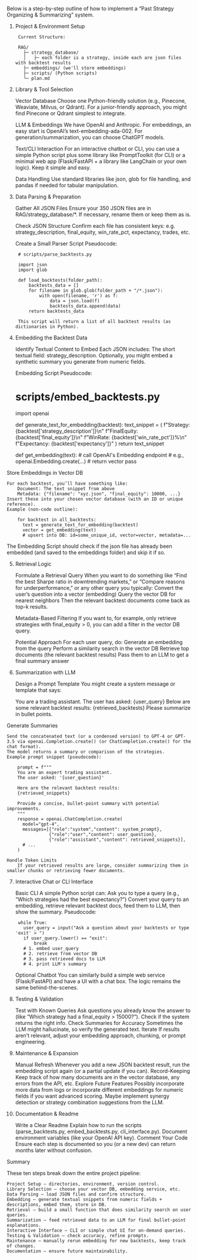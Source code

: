 Below is a step-by-step outline of how to implement a “Past Strategy Organizing & Summarizing” system.
1. Project & Environment Setup

        Current Structure:

        RAG/
          ├─ strategy_database/
          │   ├─ each folder is a strategy, inside each are json files with backtest results
          ├─ embeddings/ (we'll store embeddings)
          ├─ scripts/ (Python scripts)
          └─ plan.md

2. Library & Tool Selection

    Vector Database
        Choose one Python-friendly solution (e.g., Pinecone, Weaviate, Milvus, or Qdrant). For a junior-friendly approach, you might find Pinecone or Qdrant simplest to integrate.

    LLM & Embeddings
        We have OpenAI and Anthropic. For embeddings, an easy start is OpenAI’s text-embedding-ada-002.
        For generation/summarization, you can choose ChatGPT models.

    Text/CLI Interaction
        For an interactive chatbot or CLI, you can use a simple Python script plus some library like PromptToolkit (for CLI) or a minimal web app (Flask/FastAPI + a library like LangChain or your own logic). Keep it simple and easy.

    Data Handling
        Use standard libraries like json, glob for file handling, and pandas if needed for tabular manipulation.

3. Data Parsing & Preparation

    Gather All JSON Files
        Ensure your 350 JSON files are in RAG/strategy_database/*.
        If necessary, rename them or keep them as is.

    Check JSON Structure
        Confirm each file has consistent keys: e.g. strategy_description, final_equity, win_rate_pct, expectancy, trades, etc.

    Create a Small Parser Script
        Pseudocode:

        # scripts/parse_backtests.py

        import json
        import glob

        def load_backtests(folder_path):
            backtests_data = []
            for filename in glob.glob(folder_path + "/*.json"):
                with open(filename, 'r') as f:
                    data = json.load(f)
                    backtests_data.append(data)
            return backtests_data

        This script will return a list of all backtest results (as dictionaries in Python).


4. Embedding the Backtest Data

    Identify Textual Content to Embed
        Each JSON includes:
            The short textual field: strategy_description.
            Optionally, you might embed a synthetic summary you generate from numeric fields.

    Embedding Script
        Pseudocode:

    # scripts/embed_backtests.py

    import openai

    def generate_text_for_embedding(backtest):
        text_snippet = (
            f"Strategy: {backtest['strategy_description']}\n"
            f"FinalEquity: {backtest['final_equity']}\n"
            f"WinRate: {backtest['win_rate_pct']}%\n"
            f"Expectancy: {backtest['expectancy']}"
        )
        return text_snippet

    def get_embedding(text):
        # call OpenAI's Embedding endpoint
        # e.g., openai.Embedding.create(...) 
        # return vector
        pass

Store Embeddings in Vector DB

    For each backtest, you’ll have something like:
        Document: The text snippet from above
        Metadata: {"filename": "xyz.json", "final_equity": 10000, ...}
    Insert these into your chosen vector database (with an ID or unique reference).
    Example (non-code outline):

        for backtest in all_backtests:
          text = generate_text_for_embedding(backtest)
          vector = get_embedding(text)
          # upsert into DB: id=some_unique_id, vector=vector, metadata=...

The Embedding Script should check if the json file has already been embedded (and saved to the embeddings folder) and skip it if so.

5. Retrieval Logic

    Formulate a Retrieval Query
        When you want to do something like “Find the best Sharpe ratio in downtrending markets,” or “Compare reasons for underperformance,” or any other query you typically:
            Convert the user’s question into a vector (embedding)
            Query the vector DB for nearest neighbors
        Then the relevant backtest documents come back as top-k results.

    Metadata-Based Filtering
        If you want to, for example, only retrieve strategies with final_equity > 0, you can add a filter in the vector DB query.

    Potential Approach
        For each user query, do:
            Generate an embedding from the query
            Perform a similarity search in the vector DB
            Retrieve top documents (the relevant backtest results)
            Pass them to an LLM to get a final summary answer

6. Summarization with LLM

    Design a Prompt Template
        You might create a system message or template that says:

    You are a trading assistant. 
    The user has asked: {user_query}
    Below are some relevant backtest results:
    {retrieved_backtests}
    Please summarize in bullet points.

Generate Summaries

    Send the concatenated text (or a condensed version) to GPT-4 or GPT-3.5 via openai.Completion.create() (or ChatCompletion.create() for the chat format).
    The model returns a summary or comparison of the strategies.
    Example prompt snippet (pseudocode):

        prompt = f"""
        You are an expert trading assistant. 
        The user asked: '{user_question}'

        Here are the relevant backtest results:
        {retrieved_snippets}

        Provide a concise, bullet-point summary with potential improvements.
        """
        response = openai.ChatCompletion.create(
          model="gpt-4",
          messages=[{"role":"system","content": system_prompt}, 
                    {"role":"user","content": user_question},
                    {"role":"assistant","content": retrieved_snippets}],
          # ...
        )

    Handle Token Limits
        If your retrieved results are large, consider summarizing them in smaller chunks or retrieving fewer documents.

7. Interactive Chat or CLI Interface

    Basic CLI
        A simple Python script can:
            Ask you to type a query (e.g., “Which strategies had the best expectancy?”)
            Convert your query to an embedding, retrieve relevant backtest docs, feed them to LLM, then show the summary.
        Pseudocode:

        while True:
          user_query = input("Ask a question about your backtests or type 'exit' > ")
          if user_query.lower() == "exit":
              break
          # 1. embed user_query
          # 2. retrieve from vector DB
          # 3. pass retrieved docs to LLM
          # 4. print LLM's summary

    Optional Chatbot
        You can similarly build a simple web service (Flask/FastAPI) and have a UI with a chat box. The logic remains the same behind-the-scenes.

8. Testing & Validation

    Test with Known Queries
        Ask questions you already know the answer to (like “Which strategy had a final_equity > 15000?”). Check if the system returns the right info.
    Check Summaries for Accuracy
        Sometimes the LLM might hallucinate, so verify the generated text.
    Iterate
        If results aren’t relevant, adjust your embedding approach, chunking, or prompt engineering.

9. Maintenance & Expansion

    Manual Refresh
        Whenever you add a new JSON backtest result, run the embedding script again (or a partial update if you can).
    Record-Keeping
        Keep track of how many documents are in the vector database, any errors from the API, etc.
    Explore Future Features
        Possibly incorporate more data from logs or incorporate different embeddings for numeric fields if you want advanced scoring.
        Maybe implement synergy detection or strategy combination suggestions from the LLM.

10. Documentation & Readme

    Write a Clear Readme
        Explain how to run the scripts (parse_backtests.py, embed_backtests.py, cli_interface.py).
        Document environment variables (like your OpenAI API key).
    Comment Your Code
        Ensure each step is documented so you (or a new dev) can return months later without confusion.

Summary

These ten steps break down the entire project pipeline:

    Project Setup – directories, environment, version control.
    Library Selection – choose your vector DB, embedding service, etc.
    Data Parsing – load JSON files and confirm structure.
    Embedding – generate textual snippets from numeric fields + descriptions, embed them, store in DB.
    Retrieval – build a small function that does similarity search on user queries.
    Summarization – feed retrieved data to an LLM for final bullet-point explanations.
    Interactive Interface – CLI or simple chat UI for on-demand queries.
    Testing & Validation – check accuracy, refine prompts.
    Maintenance – manually rerun embedding for new backtests, keep track of changes.
    Documentation – ensure future maintainability.